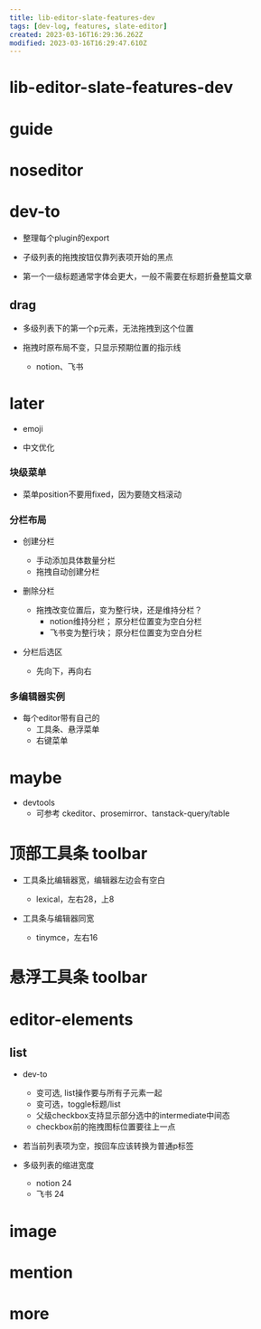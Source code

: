 ```yaml
---
title: lib-editor-slate-features-dev
tags: [dev-log, features, slate-editor]
created: 2023-03-16T16:29:36.262Z
modified: 2023-03-16T16:29:47.610Z
---
```


# lib-editor-slate-features-dev

# guide

# noseditor

# dev-to

- 整理每个plugin的export

- 子级列表的拖拽按钮仅靠列表项开始的黑点

- 第一个一级标题通常字体会更大，一般不需要在标题折叠整篇文章

## drag

- 多级列表下的第一个p元素，无法拖拽到这个位置

- 拖拽时原布局不变，只显示预期位置的指示线
  - notion、飞书
# later
- emoji

- 中文优化

### 块级菜单

- 菜单position不要用fixed，因为要随文档滚动

### 分栏布局

- 创建分栏
  - 手动添加具体数量分栏
  - 拖拽自动创建分栏

- 删除分栏
  - 拖拽改变位置后，变为整行块，还是维持分栏？
    - notion维持分栏； 原分栏位置变为空白分栏
    - 飞书变为整行块； 原分栏位置变为空白分栏

- 分栏后选区
  - 先向下，再向右

### 多编辑器实例

- 每个editor带有自己的
  - 工具条、悬浮菜单
  - 右键菜单
# maybe
- devtools
  - 可参考 ckeditor、prosemirror、tanstack-query/table
# 顶部工具条 toolbar
- 工具条比编辑器宽，编辑器左边会有空白
  - lexical，左右28，上8

- 工具条与编辑器同宽
  - tinymce，左右16
# 悬浮工具条 toolbar

# editor-elements

## list

- dev-to
  - 变可选, list操作要与所有子元素一起
  - 变可选，toggle标题/list
  - 父级checkbox支持显示部分选中的intermediate中间态
  - checkbox前的拖拽图标位置要往上一点

- 若当前列表项为空，按回车应该转换为普通p标签

- 多级列表的缩进宽度
  - notion 24
  - 飞书 24
# image

# mention

# more
